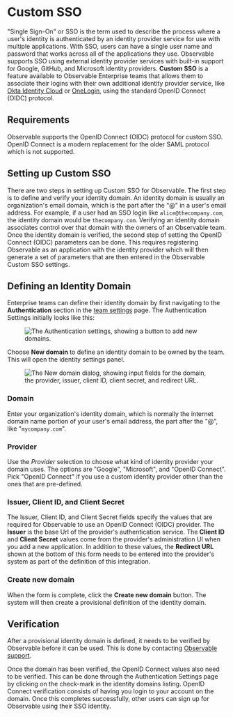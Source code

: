 # Custom SSO

"Single Sign-On" or SSO is the term used to describe the process where a user's identity is authenticated by an identity provider service for use with multiple applications. With SSO, users can have a single user name and password that works across all of the applications they use. Observable supports SSO using external identity provider services with built-in support for Google, GitHub, and Microsoft identity providers. **Custom SSO** is a feature available to Observable Enterprise teams that allows them to associate their logins with their own additional identity provider service, like [Okta Identity Cloud](https://www.okta.com/products/) or [OneLogin](https://www.onelogin.com/pages/openid-connect), using the standard OpenID Connect (OIDC) protocol.

## Requirements

Observable supports the OpenID Connect (OIDC) protocol for custom SSO. OpenID Connect is a modern replacement for the older SAML protocol which is not supported.

## Setting up Custom SSO

There are two steps in setting up Custom SSO for Observable. The first step is to define and verify your identity domain. An identity domain is usually an organization's email domain, which is the part after the "@" in a user's email address. For example, if a user had an SSO login like `alice@thecompany.com`, the identity domain would be `thecompany.com`. Verifying an identity domain associates control over that domain with the owners of an Observable team. Once the identity domain is verified, the second step of setting the OpenID Connect (OIDC) parameters can be done. This requires registering Observable as an application with the identity provider which will then generate a set of parameters that are then entered in the Observable Custom SSO settings.

## Defining an Identity Domain

Enterprise teams can define their identity domain by first navigating to the **Authentication** section in the [team settings](https://observablehq.com/settings) page. The Authentication Settings initially looks like this:

<figure>
    <img
    class="screenshot" style="max-width:450px;"
    src="/accounts-workspaces/assets/image.png"
    alt="The Authentication settings, showing a button to add new domains." />
</figure>

Choose **New domain** to define an identity domain to be owned by the team. This will open the identity settings panel.

<figure>
    <img
    class="screenshot" style="max-width:450px;"
    src="/accounts-workspaces/assets/image@2.png"
    alt="The New domain dialog, showing input fields for the domain, the provider, issuer, client ID, client secret, and redirect URL." />
</figure>

### Domain

Enter your organization's identity domain, which is normally the internet domain name portion of your user's email address, the part after the "@", like "`mycompany.com`".


### Provider 

Use the *Provider* selection to choose what kind of identity provider your domain uses. The options are "Google", "Microsoft", and "OpenID Connect". Pick "OpenID Connect" if you use a custom identity provider other than the ones that are pre-defined.


### Issuer, Client ID, and Client Secret

The Issuer, Client ID, and Client Secret fields specify the values that are required for Observable to use an OpenID Connect (OIDC) provider. The **Issuer** is the base Url of the provider's authentication service. The **Client ID** and **Client Secret** values come from the provider's administration UI when you add a new application. In addition to these values, the **Redirect URL** shown at the bottom of this form needs to be entered into the provider's system as part of the definition of this integration.

### Create new domain

When the form is complete, click the **Create new domain** button. The system will then create a provisional definition of the identity domain.

## Verification

After a provisional identity domain is defined, it needs to be verified by Observable before it can be used. This is done by contacting [Observable support](mailto:support@observablehq.com?subject=Domain%20verification).

Once the domain has been verified, the OpenID Connect values also need to be verified. This can be done through the Authentication Settings page by clicking on the check-mark in the identity domains listing. OpenID Connect verification consists of having you login to your account on the domain. Once this completes successfully, other users can sign up for Observable using their SSO identity.